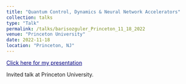 ```yaml
---
title: "Quantum Control, Dynamics & Neural Network Accelerators"
collection: talks
type: "Talk"
permalink: /talks/barisozguler_Princeton_11_18_2022
venue: "Princeton University"
date: 2022-11-18
location: "Princeton, NJ"
---
```


<a href="https://relugzosiraba.github.io/presentations/BarisOzguler_Princeton_11_18_2022.pdf" style="color:Navy;">Click here for my presentation</a>

Invited talk at Princeton University.
